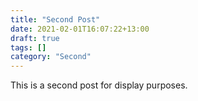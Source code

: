 ```yaml
---
title: "Second Post"
date: 2021-02-01T16:07:22+13:00
draft: true
tags: []
category: "Second"
---
```


This is a second post for display purposes.